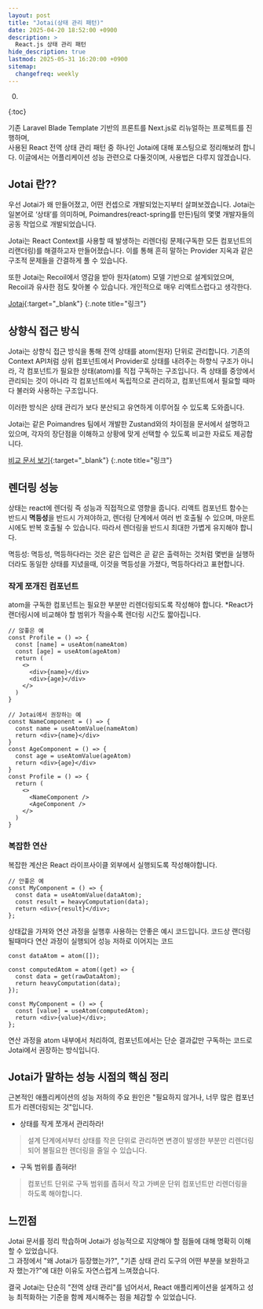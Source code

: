 ```yaml
---
layout: post
title: "Jotai(상태 관리 패턴)"
date: 2025-04-20 18:52:00 +0900
description: >
  React.js 상태 관리 패턴
hide_description: true
lastmod: 2025-05-31 16:20:00 +0900
sitemap:
  changefreq: weekly
---
```


0. 
{:toc}

기존 Laravel Blade Template 기반의 프론트를 Next.js로 리뉴얼하는 프로젝트를 진행하며,<br />
사용된 React 전역 상태 관리 패턴 중 하나인 Jotai에 대해 포스팅으로 정리해보려 합니다.
이글에서는 어플리케이션 성능 관련으로 다둘것이며, 사용법은 다루지 않겠습니다.


## Jotai 란??

우선 Jotai가 왜 만들어졌고, 어떤 컨셉으로 개발되었는지부터 살펴보겠습니다.
Jotai는 일본어로 ‘상태’를 의미하며, Poimandres(react-spring를 만든)팀의 몇몇 개발자들의 공동 작업으로 개발되었습니다.

Jotai는 React Context를 사용할 때 발생하는 리렌더링 문제(구독한 모든 컴포넌트의 리랜더링)를 해결하고자 만들어졌습니다.
이를 통해 흔히 말하는 Provider 지옥과 같은 구조적 문제들을 간결하게 풀 수 있습니다.

또한 Jotai는 Recoil에서 영감을 받아 원자(atom) 모델 기반으로 설계되었으며, Recoil과 유사한 점도 찾아볼 수 있습니다.
개인적으로 매우 리액트스럽다고 생각한다.

[Jotai](https://jotai.org/){:target="_blank"}
{:.note title="링크"}

## 상향식 접근 방식

Jotai는 상향식 접근 방식을 통해 전역 상태를 atom(원자) 단위로 관리합니다.
기존의 Context API처럼 상위 컴포넌트에서 Provider로 상태를 내려주는 하향식 구조가 아니라, 각 컴포넌트가 필요한 상태(atom)를 직접 구독하는 구조입니다. 즉 상태를 중앙에서 관리되는 것이 아니라 각 컴포넌트에서 독립적으로 관리하고, 컴포넌트에서 필요할 때마다 불러와 사용하는 구조입니다.

이러한 방식은 상태 관리가 보다 분산되고 유연하게 이루어질 수 있도록 도와줍니다.

Jotai는 같은 Poimandres 팀에서 개발한 Zustand와의 차이점을 문서에서 설명하고 있으며,
각자의 장단점을 이해하고 상황에 맞게 선택할 수 있도록 비교한 자료도 제공합니다.

[비교 문서 보기](https://jotai.org/){:target="_blank"}
{:.note title="링크"}

## 렌더링 성능

상태는 react에 렌더링 즉 성능과 직접적으로 영향을 줍니다.
리액트 컴포넌트 함수는 반드시 **멱등성**을 반드시 가져야하고, 렌더링 단계에서 여러 번 호출될 수 있으며,
마운트 시에도 반복 호출될 수 있습니다. 따라서 렌더링을 반드시 최대한 가볍게 유지해야 합니다.

멱등성: 멱등성, 멱등하다라는 것은 같은 입력은 곧 같은 출력하는 것처럼 몇번을 실행하더라도 동일한 상태를 지녔을때, 이것을 멱등성을 가졌다, 멱등하다라고 표현합니다.

### 작게 쪼개진 컴포넌트

atom을 구독한 컴포넌트는 필요한 부분만 리렌더링되도록 작성해야 합니다.
*React가 랜더링시에 비교해야 할 범위가 작을수록 렌더링 시간도 짧아집니다.

```tsx
// 않좋은 예
const Profile = () => {
  const [name] = useAtom(nameAtom)
  const [age] = useAtom(ageAtom)
  return (
    <>
      <div>{name}</div>
      <div>{age}</div>
    </>
  )
}
```

```tsx
// Jotai에서 권장하는 예
const NameComponent = () => {
  const name = useAtomValue(nameAtom)
  return <div>{name}</div>
}
const AgeComponent = () => {
  const age = useAtomValue(ageAtom)
  return <div>{age}</div>
}
const Profile = () => {
  return (
    <>
      <NameComponent />
      <AgeComponent />
    </>
  )
}
```

### 복잡한 연산

복잡한 계산은 React 라이프사이클 외부에서 실행되도록 작성해야합니다.

```tsx
// 안좋은 예
const MyComponent = () => {
  const data = useAtomValue(dataAtom);
  const result = heavyComputation(data);
  return <div>{result}</div>;
};
```

상태값을 가져와 연산 과정을 실행후 사용하는 안좋은 예시 코드입니다. 코드상 랜더링될때마다 연산 과정이 실행되어 성능 저하로 이어지는 코드

```tsx
const dataAtom = atom([]);

const computedAtom = atom((get) => {
  const data = get(rawDataAtom);
  return heavyComputation(data);
});

const MyComponent = () => {
  const [value] = useAtom(computedAtom);
  return <div>{value}</div>;
};
```

연산 과정을 atom 내부에서 처리하여, 컴포넌트에서는 단순 결과값만 구독하는 코드로 Jotai에서 권장하는 방식입니다.

## Jotai가 말하는 성능 시점의 핵심 정리

근본적인 애플리케이션의 성능 저하의 주요 원인은 "필요하지 않거나, 너무 많은 컴포넌트가 리렌더링되는 것"입니다.

- 상태를 작게 쪼개서 관리하라!

> 설계 단계에서부터 상태를 작은 단위로 관리하면 변경이 발생한 부분만 리렌더링되어 불필요한 렌더링을 줄일 수 있습니다.

- 구독 범위를 좁혀라!

> 컴포넌트 단위로 구독 범위를 좁혀서 작고 가벼운 단위 컴포넌트만 리렌더링을 하도록 해야합니다.


## 느낀점

Jotai 문서를 정리 학습하며 Jotai가 성능적으로 지양해야 할 점들에 대해 명확히 이해할 수 있었습니다.<br>
그 과정에서 "왜 Jotai가 등장했는가?", "기존 상태 관리 도구의 어떤 부분을 보완하고자 했는가?"에 대한 이유도 자연스럽게 느껴졌습니다.

결국 Jotai는 단순히 "전역 상태 관리"를 넘어서서, React 애플리케이션을 설계하고 성능 최적화하는 기준을 함께 제시해주는 점을 체감할 수 있었습니다.
